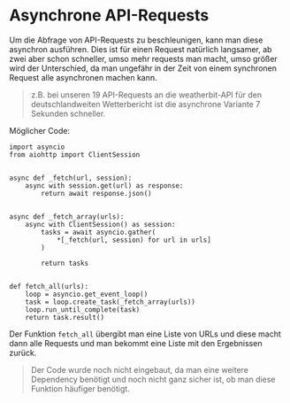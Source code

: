 # Asynchrone API-Requests

Um die Abfrage von API-Requests zu beschleunigen, 
kann man diese asynchron ausführen. Dies ist für einen Request natürlich langsamer, 
ab zwei aber schon schneller, umso mehr requests man macht, umso größer wird der Unterschied,
da man ungefähr in der Zeit von einem synchronen Request alle asynchronen machen kann.

> z.B. bei unseren 19 API-Requests an die weatherbit-API für den deutschlandweiten Wetterbericht 
> ist die asynchrone Variante 7 Sekunden schneller.

Möglicher Code:

~~~
import asyncio
from aiohttp import ClientSession


async def _fetch(url, session):
    async with session.get(url) as response:
        return await response.json()


async def _fetch_array(urls):
    async with ClientSession() as session:
        tasks = await asyncio.gather(
            *[_fetch(url, session) for url in urls]
        )

        return tasks


def fetch_all(urls):
    loop = asyncio.get_event_loop()
    task = loop.create_task(_fetch_array(urls))
    loop.run_until_complete(task)
    return task.result()
~~~

Der Funktion `fetch_all` übergibt man eine Liste von URLs und diese macht dann alle Requests und man bekommt eine Liste mit den Ergebnissen zurück.

> Der Code wurde noch nicht eingebaut, da man eine weitere Dependency benötigt 
> und noch nicht ganz sicher ist, ob man diese Funktion häufiger benötigt.
